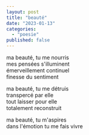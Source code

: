 ```yaml
---
layout: post
title: "beauté"
date: "2023-01-13"
categories: 
  - "poesie"
published: false
---
```


ma beauté, tu me nourris  
mes pensées s'illuminent  
émerveillement continuel  
finesse du sentiment  

ma beauté, tu me détruis  
transpercé par elle  
tout laisser pour elle    
totalement reconstruit

ma beauté, tu m'aspires  
dans l'émotion tu me fais vivre  

